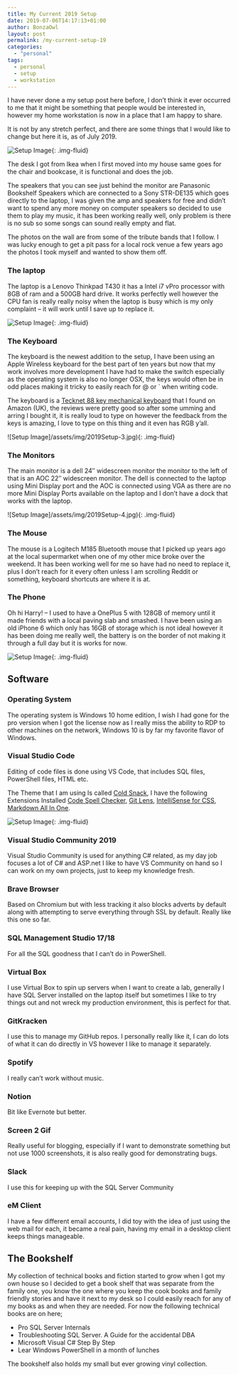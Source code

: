 ```yaml
---
title: My Current 2019 Setup
date: 2019-07-06T14:17:13+01:00
author: BonzaOwl
layout: post
permalink: /my-current-setup-19
categories:
  - "personal"
tags:
  - personal
  - setup
  - workstation
---
```

I have never done a my setup post here before, I don&#8217;t think it ever occurred to me that it might be something that people would be interested in, however my home workstation is now in a place that I am happy to share.

It is not by any stretch perfect, and there are some things that I would like to change but here it is, as of July 2019.

![Setup Image](/assets/img/2019Setup-5.jpg){: .img-fluid}

The desk I got from Ikea when I first moved into my house same goes for the chair and bookcase, it is functional and does the job.

The speakers that you can see just behind the monitor are Panasonic Bookshelf Speakers which are connected to a Sony STR-DE135 which goes directly to the laptop, I was given the amp and speakers for free and didn&#8217;t want to spend any more money on computer speakers so decided to use them to play my music, it has been working really well, only problem is there is no sub so some songs can sound really empty and flat.

The photos on the wall are from some of the tribute bands that I follow. I was lucky enough to get a pit pass for a local rock venue a few years ago the photos I took myself and wanted to show them off.

### The laptop

The laptop is a Lenovo Thinkpad T430 it has a Intel i7 vPro processor with 8GB of ram and a 500GB hard drive. It works perfectly well however the CPU fan is really really noisy when the laptop is busy which is my only complaint &#8211; it will work until I save up to replace it.

![Setup Image](/assets/img/2019Setup-2.jpg){: .img-fluid}

### The Keyboard

The keyboard is the newest addition to the setup, I have been using an Apple Wireless keyboard for the best part of ten years but now that my work involves more development I have had to make the switch especially as the operating system is also no longer OSX, the keys would often be in odd places making it tricky to easily reach for @ or \` when writing code.

The keyboard is a [Tecknet 88 key mechanical keyboard](https://www.amazon.co.uk/TeckNet-Mechanical-Keyboard-Anti-ghosting-Waterproof/dp/B010IIKHBK/ref=sr_1_1_sspa?keywords=Tecknet+keyboard&qid=1562408012&s=gateway&sr=8-1-spons&psc=1) that I found on Amazon (UK), the reviews were pretty good so after some umming and arring I bought it, it is really loud to type on however the feedback from the keys is amazing, I love to type on this thing and it even has RGB y&#8217;all.

![Setup Image]/assets/img/2019Setup-3.jpg){: .img-fluid}

### The Monitors

The main monitor is a dell 24&#8243; widescreen monitor the monitor to the left of that is an AOC 22&#8243; widescreen monitor. The dell is connected to the laptop using Mini Display port and the AOC is connected using VGA as there are no more Mini Display Ports available on the laptop and I don&#8217;t have a dock that works with the laptop.

![Setup Image]/assets/img/2019Setup-4.jpg){: .img-fluid}

### The Mouse

The mouse is a Logitech M185 Bluetooth mouse that I picked up years ago at the local supermarket when one of my other mice broke over the weekend. It has been working well for me so have had no need to replace it, plus I don&#8217;t reach for it every often unless I am scrolling Reddit or something, keyboard shortcuts are where it is at.

### The Phone

Oh hi Harry! &#8211; I used to have a OnePlus 5 with 128GB of memory until it made friends with a local paving slab and smashed. I have been using an old iPhone 6 which only has 16GB of storage which is not ideal however it has been doing me really well, the battery is on the border of not making it through a full day but it is works for now.

![Setup Image](/assets/img/2019Setup-1.jpg){: .img-fluid}

## Software

### Operating System

The operating system is Windows 10 home edition, I wish I had gone for the pro version when I got the license now as I really miss the ability to RDP to other machines on the network, Windows 10 is by far my favorite flavor of Windows.

### Visual Studio Code

Editing of code files is done using VS Code, that includes SQL files, PowerShell files, HTML etc.

The Theme that I am using Is called [Cold Snack](https://github.com/evrowe/vscode-cold-snack), I have the following Extensions Installed [Code Spell Checker](https://marketplace.visualstudio.com/items?itemName=streetsidesoftware.code-spell-checker), [Git Lens](https://marketplace.visualstudio.com/items?itemName=eamodio.gitlens), [IntelliSense for CSS](https://marketplace.visualstudio.com/items?itemName=Zignd.html-css-class-completion), [Markdown All In One](https://marketplace.visualstudio.com/items?itemName=yzhang.markdown-all-in-one).

![Setup Image](/assets/img/VSCode.png){: .img-fluid}

### Visual Studio Community 2019

Visual Studio Community is used for anything C# related, as my day job focuses a lot of C# and ASP.net I like to have VS Community on hand so I can work on my own projects, just to keep my knowledge fresh.

### Brave Browser

Based on Chromium but with less tracking it also blocks adverts by default along with attempting to serve everything through SSL by default. Really like this one so far.

### SQL Management Studio 17/18

For all the SQL goodness that I can&#8217;t do in PowerShell.

### Virtual Box

I use Virtual Box to spin up servers when I want to create a lab, generally I have SQL Server installed on the laptop itself but sometimes I like to try things out and not wreck my production environment, this is perfect for that.

### GitKracken

I use this to manage my GitHub repos. I personally really like it, I can do lots of what it can do directly in VS however I like to manage it separately.

### Spotify

I really can&#8217;t work without music.

### Notion

Bit like Evernote but better.

### Screen 2 Gif

Really useful for blogging, especially if I want to demonstrate something but not use 1000 screenshots, it is also really good for demonstrating bugs.

### Slack

I use this for keeping up with the SQL Server Community

### eM Client

I have a few different email accounts, I did toy with the idea of just using the web mail for each, it became a real pain, having my email in a desktop client keeps things manageable.

## The Bookshelf

My collection of technical books and fiction started to grow when I got my own house so I decided to get a book shelf that was separate from the family one, you know the one where you keep the cook books and family friendly stories and have it next to my desk so I could easily reach for any of my books as and when they are needed. For now the following technical books are on here;

  * Pro SQL Server Internals
  * Troubleshooting SQL Server. A Guide for the accidental DBA
  * Microsoft Visual C# Step By Step
  * Lear Windows PowerShell in a month of lunches

The bookshelf also holds my small but ever growing vinyl collection.